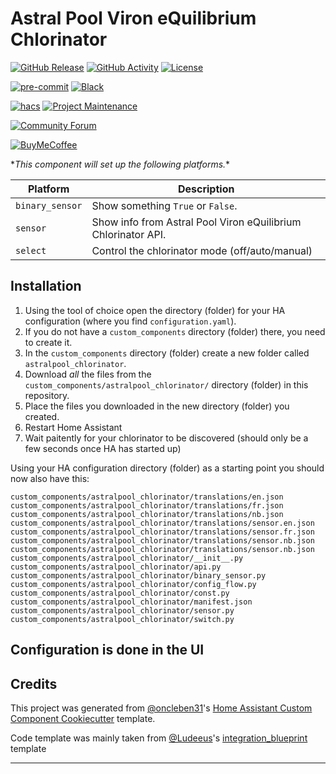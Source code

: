# Astral Pool Viron eQuilibrium Chlorinator

[![GitHub Release][releases-shield]][releases]
[![GitHub Activity][commits-shield]][commits]
[![License][license-shield]](LICENSE)

[![pre-commit][pre-commit-shield]][pre-commit]
[![Black][black-shield]][black]

[![hacs][hacsbadge]][hacs]
[![Project Maintenance][maintenance-shield]][user_profile]

[![Community Forum][forum-shield]][forum]

[![BuyMeCoffee][buymecoffeebadge]][buymecoffee]

\**This component will set up the following platforms.**

| Platform        | Description                                                               |
| --------------- | ------------------------------------------------------------------------- |
| `binary_sensor` | Show something `True` or `False`.                                         |
| `sensor`        | Show info from Astral Pool Viron eQuilibrium Chlorinator API.             |
| `select`        | Control the chlorinator mode (off/auto/manual)                            |


## Installation

1. Using the tool of choice open the directory (folder) for your HA configuration (where you find `configuration.yaml`).
2. If you do not have a `custom_components` directory (folder) there, you need to create it.
3. In the `custom_components` directory (folder) create a new folder called `astralpool_chlorinator`.
4. Download _all_ the files from the `custom_components/astralpool_chlorinator/` directory (folder) in this repository.
5. Place the files you downloaded in the new directory (folder) you created.
6. Restart Home Assistant
7. Wait paitently for your chlorinator to be discovered (should only be a few seconds once HA has started up)

Using your HA configuration directory (folder) as a starting point you should now also have this:

```text
custom_components/astralpool_chlorinator/translations/en.json
custom_components/astralpool_chlorinator/translations/fr.json
custom_components/astralpool_chlorinator/translations/nb.json
custom_components/astralpool_chlorinator/translations/sensor.en.json
custom_components/astralpool_chlorinator/translations/sensor.fr.json
custom_components/astralpool_chlorinator/translations/sensor.nb.json
custom_components/astralpool_chlorinator/translations/sensor.nb.json
custom_components/astralpool_chlorinator/__init__.py
custom_components/astralpool_chlorinator/api.py
custom_components/astralpool_chlorinator/binary_sensor.py
custom_components/astralpool_chlorinator/config_flow.py
custom_components/astralpool_chlorinator/const.py
custom_components/astralpool_chlorinator/manifest.json
custom_components/astralpool_chlorinator/sensor.py
custom_components/astralpool_chlorinator/switch.py
```

## Configuration is done in the UI

<!---->

## Credits

This project was generated from [@oncleben31](https://github.com/oncleben31)'s [Home Assistant Custom Component Cookiecutter](https://github.com/oncleben31/cookiecutter-homeassistant-custom-component) template.

Code template was mainly taken from [@Ludeeus](https://github.com/ludeeus)'s [integration_blueprint][integration_blueprint] template

---

[integration_blueprint]: https://github.com/custom-components/integration_blueprint
[black]: https://github.com/psf/black
[black-shield]: https://img.shields.io/badge/code%20style-black-000000.svg?style=for-the-badge
[commits-shield]: https://img.shields.io/github/commit-activity/y/pbutterworth/astralpool_chlorinator.svg?style=for-the-badge
[commits]: https://github.com/pbutterworth/astralpool_chlorinator/commits/main
[hacs]: https://hacs.xyz
[hacsbadge]: https://img.shields.io/badge/HACS-Custom-orange.svg?style=for-the-badge
[forum-shield]: https://img.shields.io/badge/community-forum-brightgreen.svg?style=for-the-badge
[forum]: https://community.home-assistant.io/
[license-shield]: https://img.shields.io/github/license/pbutterworth/astralpool_chlorinator.svg?style=for-the-badge
[maintenance-shield]: https://img.shields.io/badge/maintainer-%40pbutterworth-blue.svg?style=for-the-badge
[pre-commit]: https://github.com/pre-commit/pre-commit
[pre-commit-shield]: https://img.shields.io/badge/pre--commit-enabled-brightgreen?style=for-the-badge
[releases-shield]: https://img.shields.io/github/release/pbutterworth/astralpool_chlorinator.svg?style=for-the-badge
[releases]: https://github.com/pbutterworth/astralpool_chlorinator/releases
[user_profile]: https://github.com/pbutterworth
[buymecoffee]: https://www.buymeacoffee.com/pbutterworQ
[buymecoffeebadge]: https://img.shields.io/badge/buy%20me%20a%20coffee-donate-yellow.svg?style=for-the-badge
